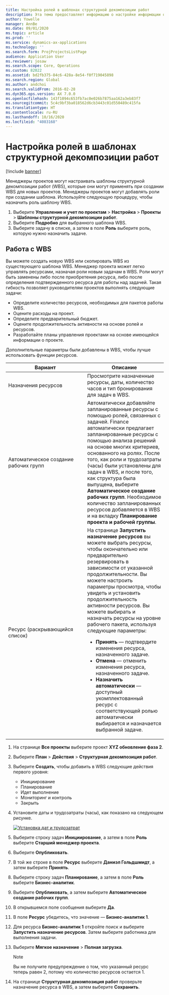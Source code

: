 ```yaml
---
title: Настройка ролей в шаблонах структурной декомпозиции работ
description: Эта тема предоставляет информацию о настройке информации о ролях в шаблонах структурной декомпозиции работ.
author: Yowelle
manager: AnnBe
ms.date: 09/01/2020
ms.topic: article
ms.prod: ''
ms.service: dynamics-ax-applications
ms.technology: ''
ms.search.form: ProjProjectsListPage
audience: Application User
ms.reviewer: josaw
ms.search.scope: Core, Operations
ms.custom: 82022
ms.assetid: bd2fb375-84c6-428a-8e54-f0f719045898
ms.search.region: Global
ms.author: andchoi
ms.search.validFrom: 2016-02-28
ms.dyn365.ops.version: AX 7.0.0
ms.openlocfilehash: 143f1094c653fb7ac0e026b7875aa162a3eb83f7
ms.sourcegitcommit: 5c4c9bf3ba018562d6cb3443c01d550489c415fa
ms.translationtype: HT
ms.contentlocale: ru-RU
ms.lasthandoff: 10/16/2020
ms.locfileid: "4083168"
---
```

# <a name="set-up-roles-on-work-breakdown-structure-templates"></a>Настройка ролей в шаблонах структурной декомпозиции работ

[!include [banner](../includes/banner.md)]

Менеджеры проектов могут настраивать шаблоны структурной декомпозиции работ (WBS), которые они могут применять при создании WBS для новых проектов. Менеджеры проектов могут добавлять роли при создании шаблона. Используйте следующую процедуру, чтобы назначить роль шаблону WBS.

1. Выберите **Управление и учет по проектам** > **Настройка** > **Проекты** > **Шаблоны структурной декомпозиции работ**.
2. Выберите **Подробно** для выбранного шаблона WBS.
3. Выберите задачу в списке, а затем в поле **Роль** выберите роль, которую нужно назначить задаче.

## <a name="work-with-a-wbs"></a>Работа с WBS

Вы можете создать новую WBS или скопировать WBS из существующего шаблона WBS. Менеджер проекта может легко управлять ресурсами, назначая роли новым задачам в WBS. Роли могут быть заменены либо после приобретения ресурса, либо после определения подтвержденного ресурса для работы над задачей. Такая гибкость позволяет руководителям проектов выполнять следующие задачи:

- Определите количество ресурсов, необходимых для пакетов работы WBS.
- Оцените расходы на проект.
- Определите предварительный бюджет.
- Оцените продолжительность активности на основе ролей и ресурсов.
- Разработайте планы управления проектами на основе имеющейся информации о проекте.

Дополнительные параметры были добавлены в WBS, чтобы лучше использовать функции ресурсов.

<table>
<colgroup>
<col width="50%" />
<col width="50%" />
</colgroup>
<thead>
<tr class="header">
<th>Вариант</th>
<th>Описание</th>
</tr>
</thead>
<tbody>
<tr class="odd">
<td>Назначения ресурсов</td>
<td>Просмотрите назначенные ресурсы, даты, количество часов и тип бронирования для задач в WBS.</td>
</tr>
<tr class="even">
<td>Автоматическое создание рабочих групп</td>
<td>Автоматически добавляйте запланированные ресурсы с помощью ролей, связанных с задачей. Finance автоматически предлагает запланированные ресурсы с помощью анализа решений на основе многих критериев, основанного на ролях. После того, как роли и трудозатраты (часы) были установлены для задач в WBS, и после того, как структура была выпущена, выберите <strong>Автоматическое создание рабочих групп</strong>. Необходимое количество запланированных ресурсов добавляется в WBS и на вкладку <strong>Планирование проекта и рабочей группы</strong>.</td>
</tr>
<tr class="odd">
<td>Ресурс (раскрывающийся список)</td>
<td>На странице <strong>Запустить назначение ресурсов</strong> вы можете выбрать ресурсы, чтобы окончательно или предварительно резервировать в зависимости от указанной продолжительности. Вы можете настроить параметры просмотра, чтобы увидеть и установить продолжительность активности ресурсов. Вы можете выбирать и назначать ресурсы на уровне рабочего пакета, используя следующие параметры:
<ul>
<li><strong>Принять</strong> — подтвердите изменения ресурса, назначенного задаче.</li>
<li><strong>Отмена</strong> — отменить изменения ресурса, назначенного задаче.</li>
<li><strong>Назначить автоматически</strong> — доступный укомплектованный ресурс с соответствующей ролью автоматически выбирается и назначается выбранной задаче.</li>
</ul></td>
</tr>
</tbody>
</table>

1. На странице **Все проекты** выберите проект **XYZ обновление фаза 2**.
2. Выберите **План** > **Действия** > **Структурная декомпозиция работ**.
3. Выберите **Создать**, чтобы добавить в WBS следующие действия первого уровня:

    - Инициирование
    - Планирование
    - Идет выполнение
    - Мониторинг и контроль
    - Закрыть

4. Установите даты и трудозатраты (часы), как показано на следующем рисунке.

    [![Установка дат и трудозатрат](./media/projectresourcing10.jpg)](./media/projectresourcing10.jpg)

5. Выберите строку задач **Инициирование**, а затем в поле **Роль** выберите **Старший менеджер проекта**.
6. Выберите **Опубликовать**.
7. В той же строке в поле **Ресурс** выберите **Даниэл Гольдшмидт**, а затем выберите **Принять**.
8. Выберите строку задач **Планирование**, а затем в поле **Роль** выберите **Бизнес-аналитик**.
9. Выберите **Опубликовать**, а затем выберите **Автоматическое создание рабочих групп**.
10. В открывшемся поле сообщения выберите **Да**.
11. В поле **Ресурс** убедитесь, что значение — **Бизнес-аналитик 1**.
12. Для ресурса **Бизнес-аналитик 1** откройте поиск и выберите **Запустить назначение ресурсов**. Затем выберите работника для выполнения задачи.
13. Выберите **Мягкое назначение** &gt; **Полная загрузка**.

    > [!NOTE] 
    > Вы не получите предупреждение о том, что указанный ресурс теперь равен 2, потому что количество ресурсов остается 1.

14. На странице **Структурная декомпозиция работ** проверьте назначение ресурса в WBS, а затем выберите **Сохранить**.
